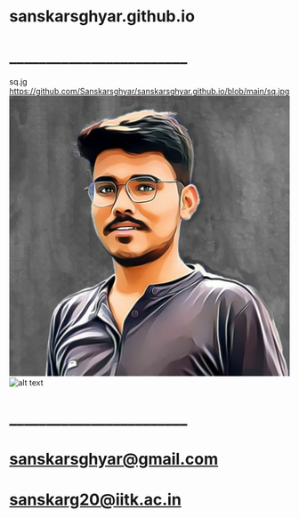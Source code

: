 # sanskarsghyar.github.io
# ________________________
<img>sq.jg</img>
https://github.com/Sanskarsghyar/sanskarsghyar.github.io/blob/main/sq.jpg
![alt text](https://github.com/Sanskarsghyar/sanskarsghyar.github.io/blob/main/sq.jpg?raw=true)
![alt text](https://github.com/sanskarsghyar/sanskarsghyar.github.io/sq/image.jpg?raw=true)
# ________________________
# sanskarsghyar@gmail.com
# sanskarg20@iitk.ac.in
